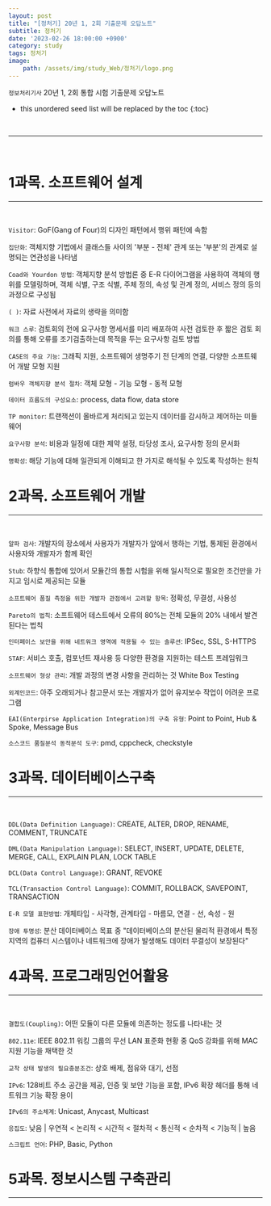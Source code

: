 ```yaml
---
layout: post
title: "[정처기] 20년 1, 2회 기출문제 오답노트"
subtitle: 정처기
date: '2023-02-26 18:00:00 +0900'
category: study
tags: 정처기
image:
    path: /assets/img/study_Web/정처기/logo.png
---
```


`정보처리기사` 20년 1, 2회 통합 시험 기출문제 오답노트

<!--more-->

* this unordered seed list will be replaced by the toc
{:toc}


<br>
<hr/>
<br>

# 1과목. 소프트웨어 설계
---
<br>

`Visitor`: GoF(Gang of Four)의 디자인 패턴에서 행위 패턴에 속함<br>

`집단화`: 객체지향 기법에서 클래스들 사이의 '부분 - 전체' 관계 또는 '부분'의 관계로 설명되는 연관성을 나타냄<br>

`Coad와 Yourdon 방법`: 객체지향 분석 방법론 중 E-R 다이어그램을 사용하여 객체의 행위를 모델링하며, 객체 식별, 구조 식별, 주체 정의, 속성 및 관계 정의, 서비스 정의 등의 과정으로 구성됨<br>

`( )`: 자료 사전에서 자료의 생략을 의미함<br>

`워크 스루`: 검토회의 전에 요구사항 명세서를 미리 배포하여 사전 검토한 후 짧은 검토 회의를 통해 오류를 조기검출하는데 목적을 두는 요구사항 검토 방법<br>

`CASE의 주요 기능`: 그래픽 지원, 소프트웨어 생명주기 전 단계의 연결, 다양한 소프트웨어 개발 모형 지원<br>

`럼바우 객체지향 분석 절차`: 객체 모형 - 기능 모형 - 동적 모형<br>

`데이터 흐름도의 구성요소`: process, data flow, data store<br>

`TP monitor`: 트랜잭션이 올바르게 처리되고 있는지 데이터를 감시하고 제어하는 미들웨어<br>

`요구사항 분석`: 비용과 일정에 대한 제약 설정, 타당성 조사, 요구사항 정의 문서화<br>

`명확성`: 해당 기능에 대해 일관되게 이해되고 한 가지로 해석될 수 있도록 작성하는 원칙<br>


# 2과목. 소프트웨어 개발
---
<br>

`알파 검사`: 개발자의 장소에서 사용자가 개발자가 앞에서 행하는 기법, 통제된 환경에서 사용자와 개발자가 함께 확인<br>

`Stub`: 하향식 통합에 있어서 모듈간의 통합 시험을 위해 일시적으로 필요한 조건만을 가지고 임시로 제공되는 모듈<br>

`소프트웨어 품질 측정을 위한 개발자 관점에서 고려할 항목`: 정확성, 무결성, 사용성<br>

`Pareto의 법칙`: 소프트웨어 테스트에서 오류의 80%는 전체 모듈의 20% 내에서 발견된다는 법칙<br>

`인터페이스 보안을 위해 네트워크 영역에 적용될 수 있는 솔루션`: IPSec, SSL, S-HTTPS<br>

`STAF`: 서비스 호출, 컴포넌트 재사용 등 다양한 환경을 지원하는 테스트 프레임워크<br>

`소프트웨어 형상 관리`: 개발 과정의 변경 사항을 관리하는 것
White Box Testing<br>

`외계인코드`: 아주 오래되거나 참고문서 또는 개발자가 없어 유지보수 작업이 어려운 프로그램<br>

`EAI(Enterpirse Application Integration)의 구축 유형`: Point to Point, Hub & Spoke, Message Bus<br>

`소스코드 품질분석 동적분석 도구`: pmd, cppcheck, checkstyle<br>


# 3과목. 데이터베이스구축
---
<br>

`DDL(Data Definition Language)`: CREATE, ALTER, DROP, RENAME, COMMENT, TRUNCATE<br>

`DML(Data Manipulation Language)`: SELECT, INSERT, UPDATE, DELETE, MERGE, CALL, EXPLAIN PLAN, LOCK TABLE<br>

`DCL(Data Control Language)`: GRANT, REVOKE<br>

`TCL(Transaction Control Language)`: COMMIT, ROLLBACK, SAVEPOINT, TRANSACTION<br>

`E-R 모델 표현방법`: 개체타입 - 사각형, 관계타입 - 마름모, 연결 - 선, 속성 - 원<br>

`장애 투명성`: 분산 데이터베이스 목표 중 "데이터베이스의 분산된 물리적 환경에서 특정 지역의 컴퓨터 시스템이나 네트워크에 장애가 발생해도 데이터 무결성이 보장된다"<br>


# 4과목. 프로그래밍언어활용
---
<br>

`결합도(Coupling)`: 어떤 모듈이 다른 모듈에 의존하는 정도를 나타내는 것<br>

`802.11e`: IEEE 802.11 워킹 그룹의 무선 LAN 표준화 현황 중 QoS 강화를 위해 MAC 지원 기능을 채택한 것<br>

`교착 상태 발생의 필요충분조건`: 상호 배제, 점유와 대기, 선점<br>

`IPv6`: 128비트 주소 공간을 제공, 인증 및 보안 기능을 포함, IPv6 확장 헤더를 통해 네트워크 기능 확장 용이<br>

`IPv6의 주소체계`: Unicast, Anycast, Multicast<br>

`응집도`: 낮음 | 우연적 < 논리적 < 시간적 < 절차적 < 통신적 < 순차적 < 기능적 | 높음<br>

`스크립트 언어`: PHP, Basic, Python<br>


# 5과목. 정보시스템 구축관리
---
<br>